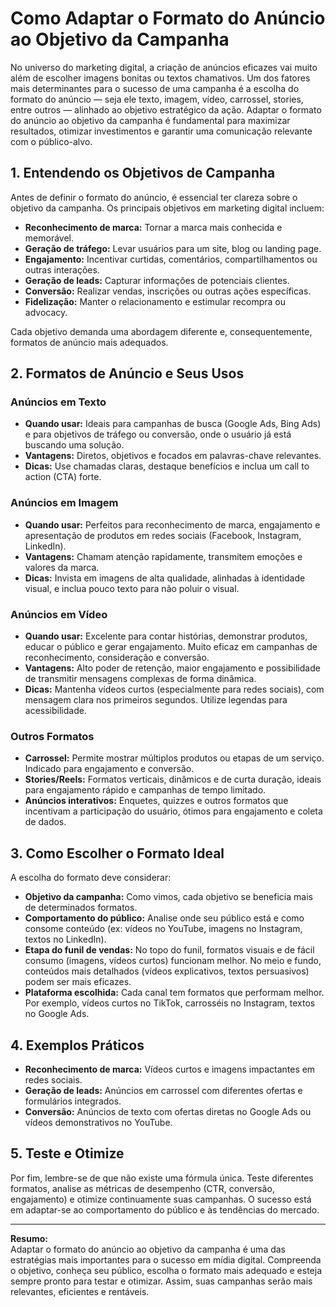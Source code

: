 # Como Adaptar o Formato do Anúncio ao Objetivo da Campanha

No universo do marketing digital, a criação de anúncios eficazes vai muito além de escolher imagens bonitas ou textos chamativos. Um dos fatores mais determinantes para o sucesso de uma campanha é a escolha do formato do anúncio — seja ele texto, imagem, vídeo, carrossel, stories, entre outros — alinhado ao objetivo estratégico da ação. Adaptar o formato do anúncio ao objetivo da campanha é fundamental para maximizar resultados, otimizar investimentos e garantir uma comunicação relevante com o público-alvo.

## 1. Entendendo os Objetivos de Campanha

Antes de definir o formato do anúncio, é essencial ter clareza sobre o objetivo da campanha. Os principais objetivos em marketing digital incluem:

- **Reconhecimento de marca:** Tornar a marca mais conhecida e memorável.
- **Geração de tráfego:** Levar usuários para um site, blog ou landing page.
- **Engajamento:** Incentivar curtidas, comentários, compartilhamentos ou outras interações.
- **Geração de leads:** Capturar informações de potenciais clientes.
- **Conversão:** Realizar vendas, inscrições ou outras ações específicas.
- **Fidelização:** Manter o relacionamento e estimular recompra ou advocacy.

Cada objetivo demanda uma abordagem diferente e, consequentemente, formatos de anúncio mais adequados.

## 2. Formatos de Anúncio e Seus Usos

### Anúncios em Texto

- **Quando usar:** Ideais para campanhas de busca (Google Ads, Bing Ads) e para objetivos de tráfego ou conversão, onde o usuário já está buscando uma solução.
- **Vantagens:** Diretos, objetivos e focados em palavras-chave relevantes.
- **Dicas:** Use chamadas claras, destaque benefícios e inclua um call to action (CTA) forte.

### Anúncios em Imagem

- **Quando usar:** Perfeitos para reconhecimento de marca, engajamento e apresentação de produtos em redes sociais (Facebook, Instagram, LinkedIn).
- **Vantagens:** Chamam atenção rapidamente, transmitem emoções e valores da marca.
- **Dicas:** Invista em imagens de alta qualidade, alinhadas à identidade visual, e inclua pouco texto para não poluir o visual.

### Anúncios em Vídeo

- **Quando usar:** Excelente para contar histórias, demonstrar produtos, educar o público e gerar engajamento. Muito eficaz em campanhas de reconhecimento, consideração e conversão.
- **Vantagens:** Alto poder de retenção, maior engajamento e possibilidade de transmitir mensagens complexas de forma dinâmica.
- **Dicas:** Mantenha vídeos curtos (especialmente para redes sociais), com mensagem clara nos primeiros segundos. Utilize legendas para acessibilidade.

### Outros Formatos

- **Carrossel:** Permite mostrar múltiplos produtos ou etapas de um serviço. Indicado para engajamento e conversão.
- **Stories/Reels:** Formatos verticais, dinâmicos e de curta duração, ideais para engajamento rápido e campanhas de tempo limitado.
- **Anúncios interativos:** Enquetes, quizzes e outros formatos que incentivam a participação do usuário, ótimos para engajamento e coleta de dados.

## 3. Como Escolher o Formato Ideal

A escolha do formato deve considerar:

- **Objetivo da campanha:** Como vimos, cada objetivo se beneficia mais de determinados formatos.
- **Comportamento do público:** Analise onde seu público está e como consome conteúdo (ex: vídeos no YouTube, imagens no Instagram, textos no LinkedIn).
- **Etapa do funil de vendas:** No topo do funil, formatos visuais e de fácil consumo (imagens, vídeos curtos) funcionam melhor. No meio e fundo, conteúdos mais detalhados (vídeos explicativos, textos persuasivos) podem ser mais eficazes.
- **Plataforma escolhida:** Cada canal tem formatos que performam melhor. Por exemplo, vídeos curtos no TikTok, carrosséis no Instagram, textos no Google Ads.

## 4. Exemplos Práticos

- **Reconhecimento de marca:** Vídeos curtos e imagens impactantes em redes sociais.
- **Geração de leads:** Anúncios em carrossel com diferentes ofertas e formulários integrados.
- **Conversão:** Anúncios de texto com ofertas diretas no Google Ads ou vídeos demonstrativos no YouTube.

## 5. Teste e Otimize

Por fim, lembre-se de que não existe uma fórmula única. Teste diferentes formatos, analise as métricas de desempenho (CTR, conversão, engajamento) e otimize continuamente suas campanhas. O sucesso está em adaptar-se ao comportamento do público e às tendências do mercado.

---

**Resumo:**  
Adaptar o formato do anúncio ao objetivo da campanha é uma das estratégias mais importantes para o sucesso em mídia digital. Compreenda o objetivo, conheça seu público, escolha o formato mais adequado e esteja sempre pronto para testar e otimizar. Assim, suas campanhas serão mais relevantes, eficientes e rentáveis.